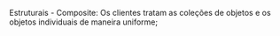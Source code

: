 ﻿Estruturais - Composite: Os clientes tratam as coleções de objetos e os objetos individuais de maneira uniforme;